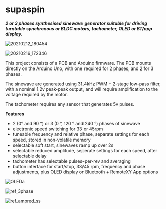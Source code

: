 # supaspin

***2 or 3 phases synthesised sinewave generator suitable for driving turntable synchronous or BLDC motors, tachometer, OLED or BT/app display.***

![20210212_180454](https://user-images.githubusercontent.com/6553778/150026303-0230ef0f-b120-468e-9ba8-85c3d9d89403.png)

![20210216_172346](https://user-images.githubusercontent.com/6553778/150026721-0050b6f9-6d96-4e7f-ba26-7d41b9e81bbc.png)

This project consists of a PCB and Arduino firmware. The PCB mounts directly on the Arduino Uno, with one required for 2 phases, and 2 for 3 phases.

The sinewave are generated using 31.4kHz PWM + 2-stage low-pass filter, with a nominal 1.2v peak-peak output, and will require amplification to the voltage required by the motor.

The tachometer requires any sensor that generates 5v pulses.

**Features**
* 2 (0° and 90 °) or 3 (0 °, 120 ° and 240 °) phases of sinewave
* electronic speed switching for 33 or 45rpm
* tuneable frequency and relative phase, separate settings for each speed, stored in non-volatile memory
* selectable soft start, sinewaves ramp up over 2s
* selectable reduced amplitude, seperate settings for each speed, after selectable delay
* tachometer has selectable pulses-per-rev and averaging
* button interface for start/stop, 33/45 rpm, frequency and phase adjustments, plus OLED display or Bluetooth + RemoteXY App options

![OLEDa](https://user-images.githubusercontent.com/6553778/150026793-8820291e-2e61-45be-80d3-1654c817a8cc.png)

![ref_3phase](https://user-images.githubusercontent.com/6553778/150026933-96545139-2a2d-4c5d-831c-8ae76d48d536.png)

![ref_ampred_ss](https://user-images.githubusercontent.com/6553778/150027020-66dccd9d-eace-461b-9616-b0d2c2daad9f.png)
